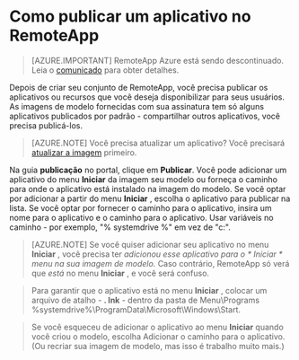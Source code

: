 <properties
    pageTitle="Publicar um aplicativo no Azure RemoteApp | Microsoft Azure"
    description="Saiba como publicar aplicativos e recursos no Azure RemoteApp."
    services="remoteapp"
    documentationCenter=""
    authors="lizap"
    manager="mbaldwin" />

<tags
    ms.service="remoteapp"
    ms.workload="tbd"
    ms.tgt_pltfrm="na"
    ms.devlang="na"
    ms.topic="article"
    ms.date="08/15/2016"
    ms.author="elizapo" />


# <a name="how-to-publish-an-app-in-remoteapp"></a>Como publicar um aplicativo no RemoteApp

> [AZURE.IMPORTANT]
> RemoteApp Azure está sendo descontinuado. Leia o [comunicado](https://go.microsoft.com/fwlink/?linkid=821148) para obter detalhes.

Depois de criar seu conjunto de RemoteApp, você precisa publicar os aplicativos ou recursos que você deseja disponibilizar para seus usuários. As imagens de modelo fornecidas com sua assinatura tem só alguns aplicativos publicados por padrão - compartilhar outros aplicativos, você precisa publicá-los.

> [AZURE.NOTE] Você precisa atualizar um aplicativo? Você precisará [atualizar a imagem](remoteapp-update.md) primeiro.

Na guia **publicação** no portal, clique em **Publicar**. Você pode adicionar um aplicativo do menu **Iniciar** da imagem seu modelo ou forneça o caminho para onde o aplicativo está instalado na imagem do modelo. Se você optar por adicionar a partir do menu **Iniciar** , escolha o aplicativo para publicar na lista. Se você optar por fornecer o caminho para o aplicativo, insira um nome para o aplicativo e o caminho para o aplicativo. Usar variáveis no caminho - por exemplo, "% systemdrive %" em vez de "c:\".

> [AZURE.NOTE] Se você quiser adicionar seu aplicativo no menu **Iniciar** , você precisa ter *adicionou esse aplicativo para o * *Iniciar* * menu na sua imagem de modelo.* Caso contrário, RemoteApp só verá que *está* no menu **Iniciar** , e você será confuso. 

>Para garantir que o aplicativo está no menu **Iniciar** , colocar um arquivo de atalho - **. lnk** - dentro da pasta de Menu\Programs %systemdrive%\ProgramData\Microsoft\Windows\Start.

> Se você esqueceu de adicionar o aplicativo ao menu **Iniciar** quando você criou o modelo, escolha Adicionar o caminho para o aplicativo. (Ou recriar sua imagem de modelo, mas isso é trabalho muito mais.)


 